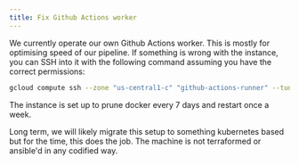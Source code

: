 ```yaml
---
title: Fix Github Actions worker
---
```


We currently operate our own Github Actions worker. This is mostly for optimising speed of our pipeline. 
If something is wrong with the instance, you can SSH into it with the following command assuming you have the correct permissions:

```bash
gcloud compute ssh --zone "us-central1-c" "github-actions-runner" --tunnel-through-iap --project "mtrx-hub-dev-3of"
```

The instance is set up to prune docker every 7 days and restart once a week. 

Long term, we will likely migrate this setup to something kubernetes based but for the
time, this does the job. The machine is not terraformed or ansible'd in any codified way.